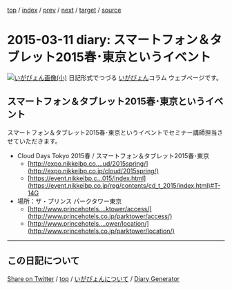 [top](../index.html) 
 / [index](https://igapyon.github.io/diary/2015/index.html) 
 / [prev](https://igapyon.github.io/diary/2015/ig150308.html) 
 / [next](https://igapyon.github.io/diary/2015/ig150316.html) 
 / [target](https://igapyon.github.io/diary/2015/ig150311.html) 
 / [source](https://github.com/igapyon/diary/blob/gh-pages/2015/ig150311.html.src.md) 

2015-03-11 diary: スマートフォン＆タブレット2015春･東京というイベント
=====================================================================================================
[![いがぴょん画像(小)](https://igapyon.github.io/diary/images/iga200306s.jpg "いがぴょん")](https://igapyon.github.io/diary/memo/memoigapyon.html) 日記形式でつづる [いがぴょん](https://igapyon.github.io/diary/memo/memoigapyon.html)コラム ウェブページです。

## スマートフォン＆タブレット2015春･東京というイベント

スマートフォン＆タブレット2015春･東京というイベントでセミナー講師担当させていただきます。

* Cloud Days Tokyo 2015春 / スマートフォン＆タブレット2015春･東京
  * [http://expo.nikkeibp.co....ud/2015spring/](http://expo.nikkeibp.co.jp/cloud/2015spring/)
  * [https://event.nikkeibp.c...015/index.html](https://event.nikkeibp.co.jp/reg/contents/cd_t_2015/index.html)#T-14G
* 場所：ザ・プリンス パークタワー東京
  * [http://www.princehotels....ktower/access/](http://www.princehotels.co.jp/parktower/access/)
  * [http://www.princehotels....ower/location/](http://www.princehotels.co.jp/parktower/location/)





----------------------------------------------------------------------------------------------------

## この日記について

[Share on Twitter](https://twitter.com/intent/tweet?hashtags=igapyon%2Cdiary%2C%E3%81%84%E3%81%8C%E3%81%B4%E3%82%87%E3%82%93&text=%E3%82%B9%E3%83%9E%E3%83%BC%E3%83%88%E3%83%95%E3%82%A9%E3%83%B3%EF%BC%86%E3%82%BF%E3%83%96%E3%83%AC%E3%83%83%E3%83%882015%E6%98%A5%EF%BD%A5%E6%9D%B1%E4%BA%AC%E3%81%A8%E3%81%84%E3%81%86%E3%82%A4%E3%83%99%E3%83%B3%E3%83%88&url=https%3A%2F%2Figapyon.github.io%2Fdiary%2F2015%2Fig150311.html) / [top](../index.html) / [いがぴょんについて](https://igapyon.github.io/diary/memo/memoigapyon.html) / [Diary Generator](https://github.com/igapyon/igapyonv3)
